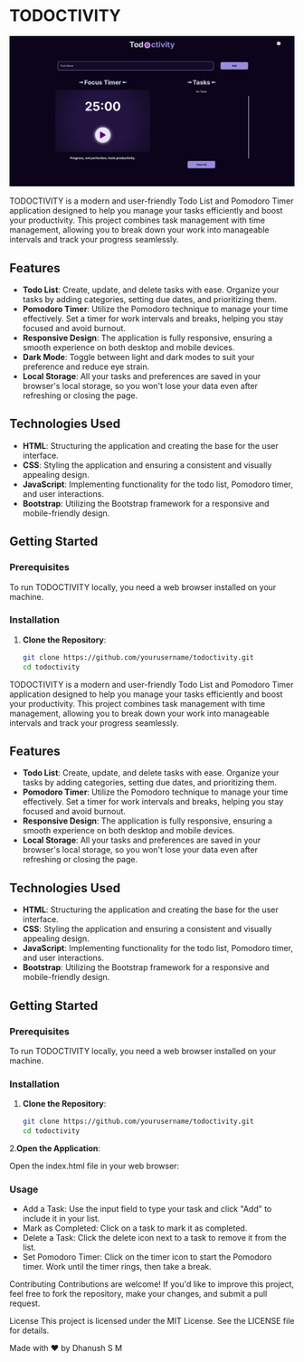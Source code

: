 # TODOCTIVITY

![TODOCTIVITY Screenshot](https://github.com/Dhanush-777x/todoctivity/blob/main/Assets/todoctivity.png)

TODOCTIVITY is a modern and user-friendly Todo List and Pomodoro Timer application designed to help you manage your tasks efficiently and boost your productivity. This project combines task management with time management, allowing you to break down your work into manageable intervals and track your progress seamlessly.

## Features

- **Todo List**: Create, update, and delete tasks with ease. Organize your tasks by adding categories, setting due dates, and prioritizing them.
- **Pomodoro Timer**: Utilize the Pomodoro technique to manage your time effectively. Set a timer for work intervals and breaks, helping you stay focused and avoid burnout.
- **Responsive Design**: The application is fully responsive, ensuring a smooth experience on both desktop and mobile devices.
- **Dark Mode**: Toggle between light and dark modes to suit your preference and reduce eye strain.
- **Local Storage**: All your tasks and preferences are saved in your browser's local storage, so you won't lose your data even after refreshing or closing the page.

## Technologies Used

- **HTML**: Structuring the application and creating the base for the user interface.
- **CSS**: Styling the application and ensuring a consistent and visually appealing design.
- **JavaScript**: Implementing functionality for the todo list, Pomodoro timer, and user interactions.
- **Bootstrap**: Utilizing the Bootstrap framework for a responsive and mobile-friendly design.

## Getting Started

### Prerequisites

To run TODOCTIVITY locally, you need a web browser installed on your machine.

### Installation

1. **Clone the Repository**:

   ```bash
   git clone https://github.com/yourusername/todoctivity.git
   cd todoctivity

TODOCTIVITY is a modern and user-friendly Todo List and Pomodoro Timer application designed to help you manage your tasks efficiently and boost your productivity. This project combines task management with time management, allowing you to break down your work into manageable intervals and track your progress seamlessly.

## Features

- **Todo List**: Create, update, and delete tasks with ease. Organize your tasks by adding categories, setting due dates, and prioritizing them.
- **Pomodoro Timer**: Utilize the Pomodoro technique to manage your time effectively. Set a timer for work intervals and breaks, helping you stay focused and avoid burnout.
- **Responsive Design**: The application is fully responsive, ensuring a smooth experience on both desktop and mobile devices.
- **Local Storage**: All your tasks and preferences are saved in your browser's local storage, so you won't lose your data even after refreshing or closing the page.

## Technologies Used

- **HTML**: Structuring the application and creating the base for the user interface.
- **CSS**: Styling the application and ensuring a consistent and visually appealing design.
- **JavaScript**: Implementing functionality for the todo list, Pomodoro timer, and user interactions.
- **Bootstrap**: Utilizing the Bootstrap framework for a responsive and mobile-friendly design.

## Getting Started

### Prerequisites

To run TODOCTIVITY locally, you need a web browser installed on your machine.

### Installation

1. **Clone the Repository**:

   ```bash
   git clone https://github.com/yourusername/todoctivity.git
   cd todoctivity

2.**Open the Application**:

Open the index.html file in your web browser:

### Usage
- Add a Task: Use the input field to type your task and click "Add" to include it in your list.
- Mark as Completed: Click on a task to mark it as completed.
- Delete a Task: Click the delete icon next to a task to remove it from the list.
- Set Pomodoro Timer: Click on the timer icon to start the Pomodoro timer. Work until the timer rings, then take a break.

Contributing
Contributions are welcome! If you'd like to improve this project, feel free to fork the repository, make your changes, and submit a pull request.

License
This project is licensed under the MIT License. See the LICENSE file for details.

Made with ❤️ by Dhanush S M
